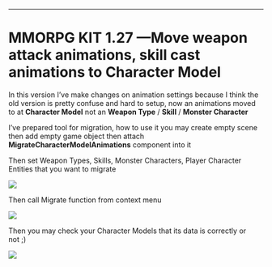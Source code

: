 * * *

MMORPG KIT 1.27 —Move weapon attack animations, skill cast animations to Character Model
========================================================================================

In this version I’ve make changes on animation settings because I think the old version is pretty confuse and hard to setup, now an animations moved to at **Character Model** not an **Weapon Type** / **Skill** / **Monster Character**

I’ve prepared tool for migration, how to use it you may create empty scene then add empty game object then attach **MigrateCharacterModelAnimations** component into it

Then set Weapon Types, Skills, Monster Characters, Player Character Entities that you want to migrate

![](https://cdn-images-1.medium.com/max/1600/1*XhYnRAiY315zzMrow_vknw.png)

Then call Migrate function from context menu

![](https://cdn-images-1.medium.com/max/1600/1*W8GjR-0Woy9I4qhYGmpQJw.png)

Then you may check your Character Models that its data is correctly or not ;)

![](https://cdn-images-1.medium.com/max/1600/1*4ZmcopYQp2KScAgZFOyPYA.png)
<!--stackedit_data:
eyJoaXN0b3J5IjpbLTExNTU2MTQyMDFdfQ==
-->